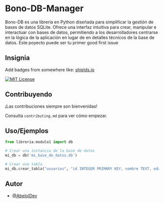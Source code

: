 # Bono-DB-Manager                                                                                                                              

Bono-DB es una librería en Python diseñada para simplificar la gestión de bases de datos SQLite. Ofrece una interfaz intuitiva para crear, manipular e interactuar con bases de datos, permitiendo a los desarrolladores centrarse en la lógica de la aplicación en lugar de en detalles técnicos de la base de datos.
Este poyecto puede ser tu primer good first issue


## Insignia
Add badges from somewhere like: [shields.io](https://shields.io/)

[![MIT License](https://img.shields.io/badge/License-MIT-green.svg)](https://choosealicense.com/licenses/mit/)



## Contribuyendo

¡Las contribuciones siempre son bienvenidas!

Consulta `contributing.md` para ver cómo empezar.


## Uso/Ejemplos

```Python
from libreria.modulo1 import db

# Crear una instancia de la base de datos
mi_db = db('mi_base_de_datos.db')

# Crear una tabla
mi_db.crear_tabla("usuarios", "id INTEGER PRIMARY KEY, nombre TEXT, edad INTEGER")
```


## Autor

- [@AbelolDev](https://github.com/AbelolDev)

